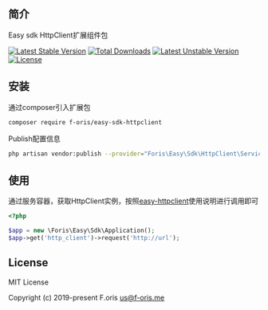 ## 简介

Easy sdk HttpClient扩展组件包

[![Latest Stable Version](https://poser.pugx.org/f-oris/easy-sdk-httpclient/v)](//packagist.org/packages/f-oris/easy-sdk-httpclient) [![Total Downloads](https://poser.pugx.org/f-oris/easy-sdk-httpclient/downloads)](//packagist.org/packages/f-oris/easy-sdk-httpclient) [![Latest Unstable Version](https://poser.pugx.org/f-oris/easy-sdk-httpclient/v/unstable)](//packagist.org/packages/f-oris/easy-sdk-httpclient) [![License](https://poser.pugx.org/f-oris/easy-sdk-httpclient/license)](//packagist.org/packages/f-oris/easy-sdk-httpclient)

## 安装

通过composer引入扩展包

```bash
composer require f-oris/easy-sdk-httpclient
```

Publish配置信息

```bash
php artisan vendor:publish --provider="Foris\Easy\Sdk\HttpClient\ServiceProvider"
```

## 使用

通过服务容器，获取HttpClient实例，按照[easy-httpclient](https://github.com/itsanr-oris/easy-httpclient)使用说明进行调用即可

```php
<?php

$app = new \Foris\Easy\Sdk\Application();
$app->get('http_client')->request('http://url');

```

## License

MIT License

Copyright (c) 2019-present F.oris <us@f-oris.me>

